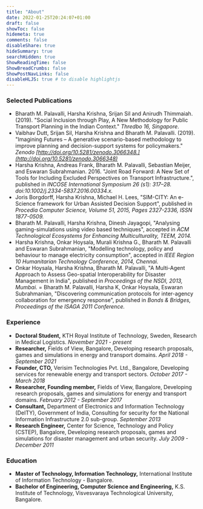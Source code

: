 ```yaml
---
title: "About"
date: 2022-01-25T20:24:07+01:00
draft: false
showToc: false
hidemeta: true
comments: false
disableShare: true
hideSummary: true
searchHidden: true
ShowReadingTime: false
ShowBreadCrumbs: false
ShowPostNavLinks: false
disableHLJS: true # to disable highlightjs
---
```


### Selected Publications

- Bharath M. Palavalli, Harsha Krishna, Srijan Sil and Anirudh Thimmaiah. (2019). "Social Inclusion through Play, A New Methodology for Public Transport Planning in the Indian Context." _Thredbo 16, Singapore_.
- Vaibhav Dutt, Srijan Sil, Harsha Krishna and Bharath M. Palavalli. (2019). "Imagining Futures – A generative scenario-based methodology to improve planning and decision-support systems for policymakers." _Zenodo [http://doi.org/10.5281/zenodo.3066348.](http://doi.org/10.5281/zenodo.3066348)_
- Harsha Krishna, Andreas Frank, Bharath M. Palavalli, Sebastian Meijer, and Eswaran Subrahmanian. 2016. "Joint Road Forward: A New Set of Tools for Including Excluded Perspectives on Transport Infrastructure.", published in _INCOSE International Symposium 26 (s1): 317–28. doi:10.1002/j.2334-5837.2016.00334.x._
- Joris Borgdorff, Harsha Krishna, Michael H. Lees, "SIM-CITY: An e-Science framework for Urban Assisted Decision Support", published in _Procedia Computer Science, Volume 51, 2015, Pages 2327-2336, ISSN 1877-0509._
- Bharath M. Palavalli, Harsha Krishna, Dinesh Jayagopi, "Analysing gaming-simulations using video based techniques", accepted in _ACM Technological Ecosystems for Enhancing Multiculturality, TEEM, 2014._
- Harsha Krishna, Onkar Hoysala, Murali Krishna G., Bharath M. Palavalli and Eswaran Subrahmanian, "Modelling technology, policy and behaviour to manage electricity consumption", accepted in _IEEE Region 10 Humanitarian Technology Conference, 2014, Chennai._
- Onkar Hoysala, Harsha Krishna, Bharath M. Palavalli, "A Multi-Agent Approach to Assess Geo-spatial Interoperability for Disaster Management in India", published in _Proceedings of the NSDI, 2013, Mumbai._
= Bharath M. Palavalli, Harsha K, Onkar Hoysala, Eswaran Subrahmanian, "Discovering communication protocols for inter-agency collaboration for emergency response", published in _Bonds &amp; Bridges, Proceedings of the ISAGA 2011 Conference._

### Experience

- __Doctoral Student,__ KTH Royal Institute of Technology, Sweden, Research in Medical Logistics. _November 2021 - present_
- __Researcher,__ Fields of View, Bangalore, Developing research proposals, games and simulations in energy and transport domains. _April 2018 - September 2021_
- __Founder, CTO,__ Verisim Technologies Pvt. Ltd., Bangalore, Developing services for renewable energy and transport sectors. _October 2017 - March 2018_
- __Researcher, Founding member,__ Fields of View, Bangalore, Developing research proposals, games and simulations for energy and transport domains. _February 2012 - September 2017_
- __Consultant,__  Department of Electronics and Information Technology (DeITY), Government of India, Consulting for security for the National Information Infrastructure 2.0 sub-group. _September 2013_
- __Research Engineer,__ Center for Science, Technology and Policy (CSTEP), Bangalore, Developing research proposals, games and simulations for disaster management and urban security. _July 2009 - December 2011_

### Education

- __Master of Technology, Information Technology,__ International Institute of Information Technology - Bangalore.
- __Bachelor of Engineering, Computer Science and Engineering,__ K.S. Institute of Technology, Visvesvaraya Technological University, Bangalore.
